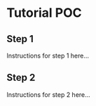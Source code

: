# Tutorial POC

## Step 1

Instructions for step 1 here...

## Step 2

Instructions for step 2 here...
